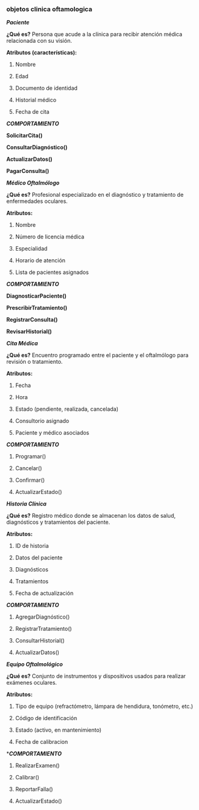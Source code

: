 ### objetos clinica oftamologica

***Paciente***

**¿Qué es?**
Persona que acude a la clínica para recibir atención médica relacionada con su visión.

**Atributos (características):**

1. Nombre

2. Edad

3. Documento de identidad

4. Historial médico

5. Fecha de cita

***COMPORTAMIENTO***

**SolicitarCita()**

**ConsultarDiagnóstico()**

**ActualizarDatos()**

**PagarConsulta()**

***Médico Oftalmólogo*** 

**¿Qué es?**
Profesional especializado en el diagnóstico y tratamiento de enfermedades oculares.

**Atributos:**

1. Nombre

2. Número de licencia médica

3. Especialidad

4. Horario de atención

5. Lista de pacientes asignados

***COMPORTAMIENTO***

**DiagnosticarPaciente()**

**PrescribirTratamiento()**

**RegistrarConsulta()**

**RevisarHistorial()**

 ***Cita Médica***

**¿Qué es?**
Encuentro programado entre el paciente y el oftalmólogo para revisión o tratamiento.

**Atributos:**

1. Fecha

2. Hora

3. Estado (pendiente, realizada, cancelada)

4. Consultorio asignado

5. Paciente y médico asociados

***COMPORTAMIENTO***

1. Programar()

2. Cancelar()

3. Confirmar()

4. ActualizarEstado()

***Historia Clínica***

**¿Qué es?**
Registro médico donde se almacenan los datos de salud, diagnósticos y tratamientos del paciente.

**Atributos:**

1. ID de historia

2. Datos del paciente

3. Diagnósticos

4. Tratamientos

5. Fecha de actualización

***COMPORTAMIENTO***

1. AgregarDiagnóstico()

2. RegistrarTratamiento()

3. ConsultarHistorial()

4. ActualizarDatos()

***Equipo Oftalmológico***

**¿Qué es?**
Conjunto de instrumentos y dispositivos usados para realizar exámenes oculares.

**Atributos:**

1. Tipo de equipo (refractómetro, lámpara de hendidura, tonómetro, etc.)

2. Código de identificación

3. Estado (activo, en mantenimiento)

4. Fecha de calibracion

****COMPORTAMIENTO***

1. RealizarExamen()

2. Calibrar()

3. ReportarFalla()

4. ActualizarEstado()